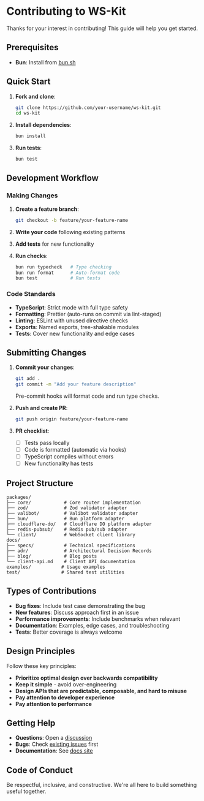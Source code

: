# Contributing to WS-Kit

Thanks for your interest in contributing! This guide will help you get started.

## Prerequisites

- **Bun**: Install from [bun.sh](https://bun.sh)

## Quick Start

1. **Fork and clone**:

   ```bash
   git clone https://github.com/your-username/ws-kit.git
   cd ws-kit
   ```

2. **Install dependencies**:

   ```bash
   bun install
   ```

3. **Run tests**:

   ```bash
   bun test
   ```

## Development Workflow

### Making Changes

1. **Create a feature branch**:

   ```bash
   git checkout -b feature/your-feature-name
   ```

2. **Write your code** following existing patterns
3. **Add tests** for new functionality
4. **Run checks**:

   ```bash
   bun run typecheck   # Type checking
   bun run format      # Auto-format code
   bun test            # Run tests
   ```

### Code Standards

- **TypeScript**: Strict mode with full type safety
- **Formatting**: Prettier (auto-runs on commit via lint-staged)
- **Linting**: ESLint with unused directive checks
- **Exports**: Named exports, tree-shakable modules
- **Tests**: Cover new functionality and edge cases

## Submitting Changes

1. **Commit your changes**:

   ```bash
   git add .
   git commit -m "Add your feature description"
   ```

   Pre-commit hooks will format code and run type checks.

2. **Push and create PR**:

   ```bash
   git push origin feature/your-feature-name
   ```

3. **PR checklist**:
   - [ ] Tests pass locally
   - [ ] Code is formatted (automatic via hooks)
   - [ ] TypeScript compiles without errors
   - [ ] New functionality has tests

## Project Structure

```
packages/
├── core/            # Core router implementation
├── zod/             # Zod validator adapter
├── valibot/         # Valibot validator adapter
├── bun/             # Bun platform adapter
├── cloudflare-do/   # Cloudflare DO platform adapter
├── redis-pubsub/    # Redis pub/sub adapter
└── client/          # WebSocket client library
docs/
├── specs/           # Technical specifications
├── adr/             # Architectural Decision Records
├── blog/            # Blog posts
└── client-api.md    # Client API documentation
examples/           # Usage examples
test/               # Shared test utilities
```

## Types of Contributions

- **Bug fixes**: Include test case demonstrating the bug
- **New features**: Discuss approach first in an issue
- **Performance improvements**: Include benchmarks when relevant
- **Documentation**: Examples, edge cases, and troubleshooting
- **Tests**: Better coverage is always welcome

## Design Principles

Follow these key principles:

- **Prioritize optimal design over backwards compatibility**
- **Keep it simple** - avoid over-engineering
- **Design APIs that are predictable, composable, and hard to misuse**
- **Pay attention to developer experience**
- **Pay attention to performance**

## Getting Help

- **Questions**: Open a [discussion](https://github.com/kriasoft/ws-kit/discussions)
- **Bugs**: Check [existing issues](https://github.com/kriasoft/ws-kit/issues) first
- **Documentation**: See [docs site](https://kriasoft.com/ws-kit/)

## Code of Conduct

Be respectful, inclusive, and constructive. We're all here to build something useful together.
